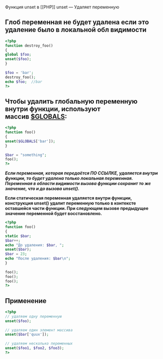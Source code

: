 Функция unset в [[РНР]]
unset — Удаляет переменную

## Глоб переменная не будет удалена если это удаление было в локальной обл видимости
```php
<?php  
function destroy_foo()  
{  
global $foo;  
unset($foo);  
}  
  
$foo = 'bar';  
destroy_foo();  
echo $foo;  //bar
?>
```
## Чтобы удалить глобальную переменную внутри функции, используют массив [$GLOBALS](https://www.php.net/manual/ru/reserved.variables.globals.php):

```php
<?php  
function foo()  
{  
unset($GLOBALS['bar']);  
}  
  
$bar = "something";  
foo();  
?>
```
***Если переменная, которая передаётся ПО ССЫЛКЕ, удаляется внутри функции, то будет удалена только локальная переменная. Переменная в области видимости вызова функции сохранит то же значение, что и до вызова unset().***


**Если статическая переменная удаляется внутри функции, конструкция unset() удалит переменную только в контексте оставшейся части функции. При следующем вызове предыдущее значение переменной будет восстановлено.**

```php
<?php  
function foo()  
{  
static $bar;  
$bar++;  
echo "До удаления: $bar, ";  
unset($bar);  
$bar = 23;  
echo "После удаления: $bar\n";  
}  
  
foo();  
foo();  
foo();  
?>
```

## Применение

```php
<?php  
// удаляем одну переменную  
unset($foo);  
  
// удаляем один элемент массива  
unset($bar['quux']);  
  
// удаляем несколько переменных  
unset($foo1, $foo2, $foo3);  
?>
```
